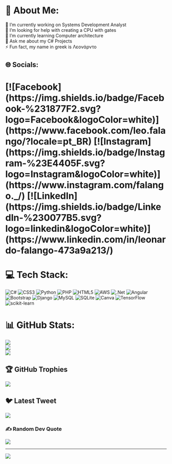 # 💫 About Me:
🔭 I’m currently working on Systems Development Analyst<br>🤝 I’m looking for help with creating a CPU with gates<br>🌱 I’m currently learning Computer architecture<br>💬 Ask me about my C# Projects<br>⚡ Fun fact, my name in greek is Λεονάρντο


## 🌐 Socials:
<h1>
[![Facebook](https://img.shields.io/badge/Facebook-%231877F2.svg?logo=Facebook&logoColor=white)](https://www.facebook.com/leo.falango/?locale=pt_BR) [![Instagram](https://img.shields.io/badge/Instagram-%23E4405F.svg?logo=Instagram&logoColor=white)](https://www.instagram.com/falango._/) [![LinkedIn](https://img.shields.io/badge/LinkedIn-%230077B5.svg?logo=linkedin&logoColor=white)](https://www.linkedin.com/in/leonardo-falango-473a9a213/) 
</h1>

# 💻 Tech Stack:
![C#](https://img.shields.io/badge/c%23-%23239120.svg?style=for-the-badge&logo=c-sharp&logoColor=white) ![CSS3](https://img.shields.io/badge/css3-%231572B6.svg?style=for-the-badge&logo=css3&logoColor=white) ![Python](https://img.shields.io/badge/python-3670A0?style=for-the-badge&logo=python&logoColor=ffdd54) ![PHP](https://img.shields.io/badge/php-%23777BB4.svg?style=for-the-badge&logo=php&logoColor=white) ![HTML5](https://img.shields.io/badge/html5-%23E34F26.svg?style=for-the-badge&logo=html5&logoColor=white) ![AWS](https://img.shields.io/badge/AWS-%23FF9900.svg?style=for-the-badge&logo=amazon-aws&logoColor=white) ![.Net](https://img.shields.io/badge/.NET-5C2D91?style=for-the-badge&logo=.net&logoColor=white) ![Angular](https://img.shields.io/badge/angular-%23DD0031.svg?style=for-the-badge&logo=angular&logoColor=white) ![Bootstrap](https://img.shields.io/badge/bootstrap-%23563D7C.svg?style=for-the-badge&logo=bootstrap&logoColor=white) ![Django](https://img.shields.io/badge/django-%23092E20.svg?style=for-the-badge&logo=django&logoColor=white) ![MySQL](https://img.shields.io/badge/mysql-%2300f.svg?style=for-the-badge&logo=mysql&logoColor=white) ![SQLite](https://img.shields.io/badge/sqlite-%2307405e.svg?style=for-the-badge&logo=sqlite&logoColor=white) ![Canva](https://img.shields.io/badge/Canva-%2300C4CC.svg?style=for-the-badge&logo=Canva&logoColor=white) ![TensorFlow](https://img.shields.io/badge/TensorFlow-%23FF6F00.svg?style=for-the-badge&logo=TensorFlow&logoColor=white) ![scikit-learn](https://img.shields.io/badge/scikit--learn-%23F7931E.svg?style=for-the-badge&logo=scikit-learn&logoColor=white)
# 📊 GitHub Stats:
![](https://github-readme-stats.vercel.app/api?username=leonardofalango&theme=dracula&hide_border=false&include_all_commits=true&count_private=false)<br/>
![](https://github-readme-streak-stats.herokuapp.com/?user=leonardofalango&theme=dracula&hide_border=false)<br/>
![](https://github-readme-stats.vercel.app/api/top-langs/?username=leonardofalango&theme=dracula&hide_border=false&include_all_commits=true&count_private=false&layout=compact)

## 🏆 GitHub Trophies
![](https://github-profile-trophy.vercel.app/?username=leonardofalango&theme=gruvbox&no-frame=false&no-bg=true&margin-w=4)

## 🐦 Latest Tweet
[![](https://gtce.itsvg.in/api?username=GrandeFalas)](https://github.com/VishwaGauravIn/github-twitter-card-embed)

### ✍️ Random Dev Quote
![](https://quotes-github-readme.vercel.app/api?type=horizontal&theme=radical)

---
[![](https://visitcount.itsvg.in/api?id=leonardofalango&icon=0&color=0)](https://visitcount.itsvg.in)

<!-- Proudly created with GPRM ( https://gprm.itsvg.in ) -->
